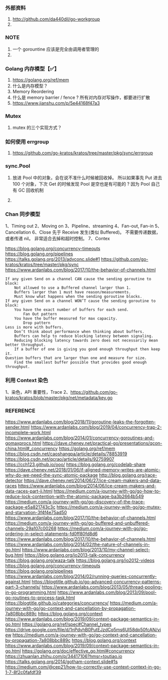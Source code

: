 ### 外部资料
1. http://github.com/da440dil/go-workgroup 
2.

### NOTE
1. 一个 gorountine 应该是完全由调用者管理的
2. 

### Golang 内存模型【✅】
1. https://golang.org/ref/mem
2. 什么是内存模型？
3. Memory Reordering
4. 什么是 memory barrier / fence ? 所有对内存对写操作，都要进行扩散
5. https://www.jianshu.com/p/5e44168f47a3


### Mutex
1. mutex 的三个实现方式？

### 如何使用 errgroup 
1. https://github.com/go-kratos/kratos/tree/master/pkg/sync/errgroup

### sync.Pool 
1. 放进 Pool 中的对象，会在说不准什么时候被回收掉。
所以如果事先 Put 进去 100 个对象，下次 Get 的时候发现 Pool 是空也是有可能的 ?
因为 Pool 自己有 GC 回收机制

2. 


### Chan 同步模型
1、Timing out
2、Moving on
3、Pipeline、streaming
4、Fan-out, Fan-in
5、Cancellation
6、Close 先于 Receive 发生(类似 Buffered)。
    不需要传递数据，或者传递 nil。
    非常适合去掉和超时控制。
7、Contex

https://blog.golang.org/concurrency-timeouts
https://blog.golang.org/pipelines
https://talks.golang.org/2013/advconc.slide#1
https://github.com/go-kratos/kratos/tree/master/pkg/sync
https://www.ardanlabs.com/blog/2017/10/the-behavior-of-channels.html

```
If any given Send on a channel CAN cause the sending goroutine to block:
    Not allowed to use a Buffered channel larger than 1.
    Buffers larger than 1 must have reason/measurements.
    Must know what happens when the sending goroutine blocks.
If any given Send on a channel WON’T cause the sending goroutine to block:
    You have the exact number of buffers for each send.
        Fan Out pattern
    You have the buffer measured for max capacity.
        Drop pattern
Less is more with buffers.
    Don’t think about performance when thinking about buffers.
    Buffers can help to reduce blocking latency between signaling.
    Reducing blocking latency towards zero does not necessarily mean better throughput.
    If a buffer of one is giving you good enough throughput then keep it.
Question buffers that are larger than one and measure for size.
    Find the smallest buffer possible that provides good enough throughput.
```

### 利用 Context 染色
1、染色，API 重要性，Trace
2、https://github.com/go-kratos/kratos/blob/master/pkg/net/metadata/key.go

### REFERENCE 

https://www.ardanlabs.com/blog/2018/11/goroutine-leaks-the-forgotten-sender.html
https://www.ardanlabs.com/blog/2019/04/concurrency-trap-2-incomplete-work.html
https://www.ardanlabs.com/blog/2014/01/concurrency-goroutines-and-gomaxprocs.html
https://dave.cheney.net/practical-go/presentations/qcon-china.html#_concurrency
https://golang.org/ref/mem
https://blog.csdn.net/caoshangpa/article/details/78853919
https://blog.csdn.net/qcrao/article/details/92759907
https://cch123.github.io/ooo/
https://blog.golang.org/codelab-share
https://dave.cheney.net/2018/01/06/if-aligned-memory-writes-are-atomic-why-do-we-need-the-sync-atomic-package
http://blog.golang.org/race-detector
https://dave.cheney.net/2014/06/27/ice-cream-makers-and-data-races
https://www.ardanlabs.com/blog/2014/06/ice-cream-makers-and-data-races-part-ii.html
https://medium.com/a-journey-with-go/go-how-to-reduce-lock-contention-with-the-atomic-package-ba3b2664b549
https://medium.com/a-journey-with-go/go-discovery-of-the-trace-package-e5a821743c3c
https://medium.com/a-journey-with-go/go-mutex-and-starvation-3f4f4e75ad50
https://www.ardanlabs.com/blog/2017/10/the-behavior-of-channels.html
https://medium.com/a-journey-with-go/go-buffered-and-unbuffered-channels-29a107c00268
https://medium.com/a-journey-with-go/go-ordering-in-select-statements-fd0ff80fd8d6
https://www.ardanlabs.com/blog/2017/10/the-behavior-of-channels.html
https://www.ardanlabs.com/blog/2014/02/the-nature-of-channels-in-go.html
https://www.ardanlabs.com/blog/2013/10/my-channel-select-bug.html
https://blog.golang.org/io2013-talk-concurrency
https://blog.golang.org/waza-talk
https://blog.golang.org/io2012-videos
https://blog.golang.org/concurrency-timeouts
https://blog.golang.org/pipelines
https://www.ardanlabs.com/blog/2014/02/running-queries-concurrently-against.html
https://blogtitle.github.io/go-advanced-concurrency-patterns-part-3-channels/
https://www.ardanlabs.com/blog/2013/05/thread-pooling-in-go-programming.html
https://www.ardanlabs.com/blog/2013/09/pool-go-routines-to-process-task.html
https://blogtitle.github.io/categories/concurrency/
https://medium.com/a-journey-with-go/go-context-and-cancellation-by-propagation-7a808bbc889c
https://blog.golang.org/context
https://www.ardanlabs.com/blog/2019/09/context-package-semantics-in-go.html
https://golang.org/ref/spec#Channel_types
https://drive.google.com/file/d/1nPdvhB0PutEJzdCq5ms6UI58dp50fcAN/view
https://medium.com/a-journey-with-go/go-context-and-cancellation-by-propagation-7a808bbc889c
https://blog.golang.org/context
https://www.ardanlabs.com/blog/2019/09/context-package-semantics-in-go.html
https://golang.org/doc/effective_go.html#concurrency
https://zhuanlan.zhihu.com/p/34417106?hmsr=toutiao.io
https://talks.golang.org/2014/gotham-context.slide#1s
https://medium.com/@cep21/how-to-correctly-use-context-context-in-go-1-7-8f2c0fafdf39

